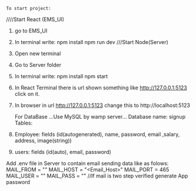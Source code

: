     To start project:
////Start React (EMS_UI)
1. go to EMS_UI
2. In terminal write:
npm install
npm run dev
///Start Node(Server)
3. Open new terminal
4. Go to Server folder
5. In terminal write:
npm install
npm start
6. In React Terminal there is url shown something like http://127.0.0.1:5123 click on it.
7. In browser in url http://127.0.0.1:5123 change this to http://localhost:5123

      For DataBase
...Use MySQL by wamp server...
Database name: signup
Tables: 
1. Employee: fields (id(autogenerated), name, password, email ,salary, address, image(string))
2. users: fields (id(auto), email, password)

Add .env file in Server to contain email sending data like as folows:
MAIL_FROM = "<Your Email>"
MAIL_HOST = "<Email_Host>"
MAIL_PORT = 465
MAIL_USER = "<Same as Mail_FROM>"
MAIL_PASS = "<Your Password>"  //If mail is two step verified generate App password
